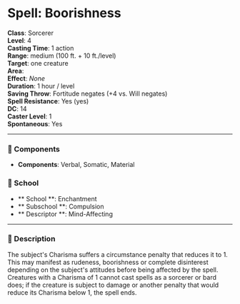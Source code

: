
# Spell: Boorishness
**Class**: Sorcerer  
**Level**: 4  
**Casting Time**: 1 action  
**Range**: medium (100 ft. + 10 ft./level)  
**Target**: one creature  
**Area**:   
**Effect**: _None_  
**Duration**: 1 hour / level  
**Saving Throw**: Fortitude negates (+4 vs. Will negates)  
**Spell Resistance**: Yes (yes)  
**DC**: 14  
**Caster Level**: 1  
**Spontaneous**: Yes

---

### 🔮 Components
- **Components**: Verbal, Somatic, Material

### 🏫 School
- ** School **: Enchantment
- ** Subschool **: Compulsion
- ** Descriptor **: Mind-Affecting
---

### 📜 Description
The subject's Charisma suffers a circumstance penalty that reduces it to 1. This may manifest as rudeness, boorishness or complete disinterest depending on the subject's attitudes before being affected by the spell. Creatures with a Charisma of 1 cannot cast spells as a sorcerer or bard does; if the creature is subject to damage or another penalty that would reduce its Charisma below 1, the spell ends.
